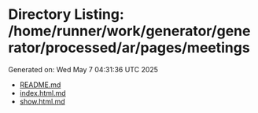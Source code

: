 # Directory Listing: /home/runner/work/generator/generator/processed/ar/pages/meetings
Generated on: Wed May  7 04:31:36 UTC 2025

- [README.md](README.md)
- [index.html.md](index.html.md)
- [show.html.md](show.html.md)
